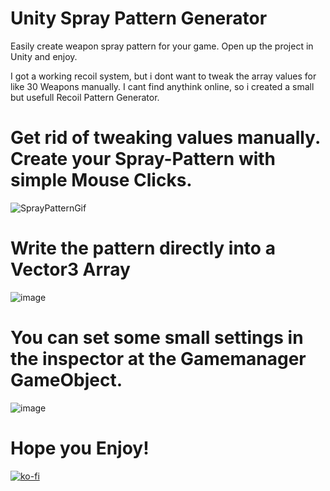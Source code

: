 # Unity Spray Pattern Generator
Easily create weapon spray pattern for your game. Open up the project in Unity and enjoy.

I got a working recoil system, but i dont want to tweak the array values for like 30 Weapons manually. I cant find anythink online, so i created a small but usefull Recoil Pattern Generator.

# Get rid of tweaking values manually. Create your Spray-Pattern with simple Mouse Clicks.
![SprayPatternGif](https://github.com/user-attachments/assets/2f72e71a-65ae-477c-b8bb-2c6d4d2f9471)

# Write the pattern directly into a Vector3 Array
![image](https://github.com/user-attachments/assets/ee4891c6-53c5-4733-b472-7dddc97d57dd)

# You can set some small settings in the inspector at the Gamemanager GameObject.
![image](https://github.com/user-attachments/assets/9ade9f8f-3ab8-4efd-b627-d4001fda1f35)


# Hope you Enjoy!
[![ko-fi](https://ko-fi.com/img/githubbutton_sm.svg)](https://ko-fi.com/G2G7Y3N3M)
